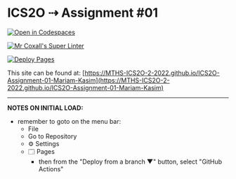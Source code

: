 # ICS2O ⇢ Assignment #01

[![Open in Codespaces](https://classroom.github.com/assets/launch-codespace-f4981d0f882b2a3f0472912d15f9806d57e124e0fc890972558857b51b24a6f9.svg)](https://classroom.github.com/open-in-codespaces?assignment_repo_id=10301183)

[![Mr Coxall's Super Linter](https://github.com/MTHS-ICS2O-2-2022/ICS2O-Assignment-01-Mariam-Kasim/workflows/Mr%20Coxall's%20Super%20Linter/badge.svg)](https://github.com/MTHS-ICS2O-2-2022/ICS2O-Assignment-01-Mariam-Kasim/actions)

[![Deploy Pages](https://github.com/MTHS-ICS2O-2-2022/ICS2O-Assignment-01-Mariam-Kasim/workflows/Deploy%20Pages/badge.svg)](https://github.com/MTHS-ICS2O-2-2022/ICS2O-Assignment-01-Mariam-Kasim/actions)

This site can be found at: [https://MTHS-ICS2O-2-2022.github.io/ICS2O-Assignment-01-Mariam-Kasim](https://MTHS-ICS2O-2-2022.github.io/ICS2O-Assignment-01-Mariam-Kasim)

---

**NOTES ON INITIAL LOAD:**
- remember to goto on the menu bar:
  - File
  - Go to Repository
  - ⚙ Settings
  - 🗔 Pages
    - then from the "Deploy from a branch ▼" button, select "GitHub Actions"

